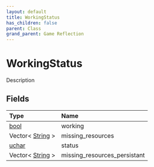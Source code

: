 ```yaml
---
layout: default
title: WorkingStatus
has_children: false
parent: Class
grand_parent: Game Reflection
---
```

# WorkingStatus
Description 

## Fields

| Type | Name |
|:-------------|:--------------|
| [bool](/docs/game-reflection/components/bool) | working |
| Vector< [String](/docs/game-reflection/components/string) > | missing_resources |
| [uchar](/docs/game-reflection/enums/uchar) | status |
| Vector< [String](/docs/game-reflection/components/string) > | missing_resources_persistant |

